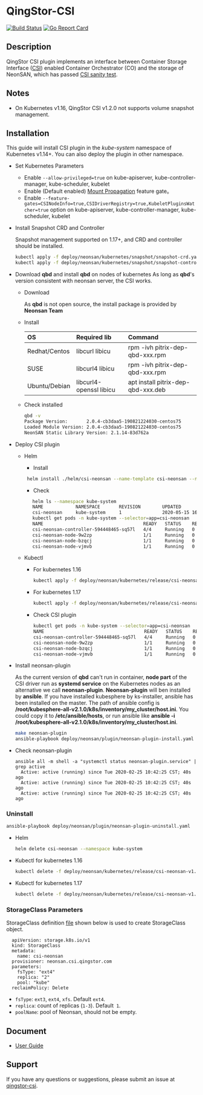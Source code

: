 
# QingStor-CSI

[![Build Status](https://travis-ci.org/yunify/qingstor-csi.svg?branch=master)](https://travis-ci.org/yunify/qingstor-csi)
[![Go Report Card](https://goreportcard.com/badge/github.com/yunify/qingstor-csi)](https://goreportcard.com/report/github.com/yunify/qingstor-csi)

## Description
QingStor CSI plugin implements an interface between Container Storage Interface ([CSI](https://github.com/container-storage-interface/)) enabled Container Orchestrator (CO) and the storage of NeonSAN, which has passed [CSI sanity test](https://github.com/kubernetes-csi/csi-test). 

## Notes
- On Kubernetes v1.16, QingStor CSI v1.2.0 not supports volume snapshot management.

## Installation
This guide will install CSI plugin in the *kube-system* namespace of Kubernetes v1.14+. You can also deploy the plugin in other namespace. 

- Set Kubernetes Parameters
  - Enable `--allow-privileged=true` on kube-apiserver, kube-controller-manager, kube-scheduler, kubelet
  - Enable (Default enabled) [Mount Propagation](https://kubernetes.io/docs/concepts/storage/volumes/#mount-propagation) feature gate。
  - Enable `--feature-gates=CSINodeInfo=true,CSIDriverRegistry=true,KubeletPluginsWatcher=true` option on kube-apiserver, kube-controller-manager, kube-scheduler, kubelet

- Install Snapshot CRD and Controller
  
  Snapshot management supported on 1.17+, and CRD and controller should be installed.
   ```bash
   kubectl apply -f deploy/neonsan/kubernetes/snapshot/snapshot-crd.yaml
   kubectl apply -f deploy/neonsan/kubernetes/snapshot/snapshot-controller.yaml
  ``` 

- Download **qbd** and install **qbd** on nodes of kubernetes
  As long as **qbd**'s version consistent with neonsan server, the CSI works.

  * Download
  
    As **qbd** is not open source,  the install package is provided by **Neonsan Team**
  
  * Install
    
    | OS            | Required lib            | Command                            |
    | :------------ | :---------------------- | :--------------------------------- |
    | Redhat/Centos | libcurl libicu          | rpm -ivh pitrix-dep-qbd-xxx.rpm    |
    | SUSE          | libcurl4 libicu         | rpm -ivh pitrix-dep-qbd-xxx.rpm    |
    | Ubuntu/Debian | libcurl4-openssl libicu | apt install pitrix-dep-qbd-xxx.deb |
  
  * Check installed
  
    ```bash
    qbd -v
    Package Version:       2.0.4-cb3daa5-190821224030-centos75
    Loaded Module Version: 2.0.4-cb3daa5-190821224030-centos75
    NeonSAN Static Library Version: 2.1.14-83d762a
    ```

- Deploy CSI plugin
  - Helm  
    - Install
     ```bash
      helm install ./helm/csi-neonsan --name-template csi-neonsan --namespace kube-system
    ```
    - Check
    ```bash
       helm ls --namespace kube-system
       NAME            NAMESPACE       REVISION        UPDATED                                 STATUS          CHART                           APP VERSION
       csi-neonsan     kube-system     1               2020-05-15 16:15:32.866234841 +0800 CST deployed        csi-neonsan-1.2.0-canary        1.2.0
       kubectl get pods -n kube-system --selector=app=csi-neonsan 
       NAME                                     READY   STATUS    RESTARTS   AGE
       csi-neonsan-controller-594448465-sq57l   4/4     Running   0          6m41s
       csi-neonsan-node-9w2zp                   1/1     Running   0          6m41s
       csi-neonsan-node-bzqcj                   1/1     Running   0          6m41s
       csi-neonsan-node-vjmvb                   1/1     Running   0          6m41s
    ```
   
  - Kubectl
    - For kubernetes 1.16
      ```bash
      kubectl apply -f deploy/neonsan/kubernetes/release/csi-neonsan-v1.2.0-k8s16.yaml
      ```
    - For kubernetes 1.17
      ```bash
      kubectl apply -f deploy/neonsan/kubernetes/release/csi-neonsan-v1.2.0.yaml
      ```
    - Check CSI plugin
      ```bash
      kubectl get pods -n kube-system --selector=app=csi-neonsan
      NAME                                     READY   STATUS    RESTARTS   AGE
      csi-neonsan-controller-594448465-sq57l   4/4     Running   0          6m41s
      csi-neonsan-node-9w2zp                   1/1     Running   0          6m41s
      csi-neonsan-node-bzqcj                   1/1     Running   0          6m41s
      csi-neonsan-node-vjmvb                   1/1     Running   0          6m41s
      ```

- Install neonsan-plugin
    
   As the current version of **qbd** can't run in container, **node part** of the CSI driver run as **systemd service** on the Kubernetes nodes as an alternative we call **neonsan-plugin**. **Neonsan-plugin** will ben  installed by **ansible**. 
   If you have installed kubesphere by ks-installer, ansible has been installed on the master. The path of ansible config is **/root/kubesphere-all-v2.1.0/k8s/inventory/my_cluster/host.ini**. You could copy it to **/etc/ansible/hosts**, or run ansible like **ansible -i /root/kubesphere-all-v2.1.0/k8s/inventory/my_cluster/host.ini**.

    ```bash
    make neonsan-plugin
    ansible-playbook deploy/neonsan/plugin/neonsan-plugin-install.yaml
    ``` 
  
  
- Check neonsan-plugin
   ``` 
  ansible all -m shell -a "systemctl status neonsan-plugin.service" | grep active
     Active: active (running) since Tue 2020-02-25 10:42:25 CST; 40s ago
     Active: active (running) since Tue 2020-02-25 10:42:25 CST; 40s ago
     Active: active (running) since Tue 2020-02-25 10:42:25 CST; 40s ago
   ``` 

### Uninstall
  ```bash
  ansible-playbook deploy/neonsan/plugin/neonsan-plugin-uninstall.yaml
  ```
  - Helm
    ```bash
    helm delete csi-neonsan --namespace kube-system
    ```
  - Kubectl for kubernetes 1.16
    ```bash
    kubectl delete -f deploy/neonsan/kubernetes/release/csi-neonsan-v1.2.0-k8s16.yaml
    ```
  - Kubectl for kubernetes 1.17
    ```bash
    kubectl delete -f deploy/neonsan/kubernetes/release/csi-neonsan-v1.2.0.yaml
    ```

### StorageClass Parameters
StorageClass definition [file](deploy/neonsan/example/volume/sc.yaml) shown below is used to create StorageClass object.

```
  apiVersion: storage.k8s.io/v1
  kind: StorageClass
  metadata:
    name: csi-neonsan
  provisioner: neonsan.csi.qingstor.com
  parameters:
    fsType: "ext4"
    replica: "2"
    pool: "kube"
  reclaimPolicy: Delete 
```

- `fsType`: `ext3`, `ext4`, `xfs`. Default `ext4`.
- `replica`: count of replicas (`1-3`). Default` 1`.
- `poolName`: pool of Neonsan, should not be empty. 

## Document
- [User Guide](docs/user-guide.md)

## Support
If you have any questions or suggestions, please submit an issue at [qingstor-csi](https://github.com/yunify/qingstor-csi/issues).
